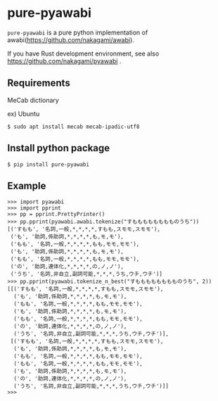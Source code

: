 # pure-pyawabi

`pure-pyawabi` is a pure python implementation of awabi(https://github.com/nakagami/awabi).

If you have Rust development environment, see also https://github.com/nakagami/pyawabi .

## Requirements

MeCab dictionary

ex) Ubuntu

```
$ sudo apt install mecab mecab-ipadic-utf8
```

## Install python package

```
$ pip install pure-pyawabi
```

## Example

```
>>> import pyawabi
>>> import pprint
>>> pp = pprint.PrettyPrinter()
>>> pp.pprint(pyawabi.awabi.tokenize("すもももももももものうち"))
[('すもも', '名詞,一般,*,*,*,*,すもも,スモモ,スモモ'),
 ('も', '助詞,係助詞,*,*,*,*,も,モ,モ'),
 ('もも', '名詞,一般,*,*,*,*,もも,モモ,モモ'),
 ('も', '助詞,係助詞,*,*,*,*,も,モ,モ'),
 ('もも', '名詞,一般,*,*,*,*,もも,モモ,モモ'),
 ('の', '助詞,連体化,*,*,*,*,の,ノ,ノ'),
 ('うち', '名詞,非自立,副詞可能,*,*,*,うち,ウチ,ウチ')]
>>> pp.pprint(pyawabi.tokenize_n_best("すもももももももものうち", 2))
[[('すもも', '名詞,一般,*,*,*,*,すもも,スモモ,スモモ'),
  ('も', '助詞,係助詞,*,*,*,*,も,モ,モ'),
  ('もも', '名詞,一般,*,*,*,*,もも,モモ,モモ'),
  ('も', '助詞,係助詞,*,*,*,*,も,モ,モ'),
  ('もも', '名詞,一般,*,*,*,*,もも,モモ,モモ'),
  ('の', '助詞,連体化,*,*,*,*,の,ノ,ノ'),
  ('うち', '名詞,非自立,副詞可能,*,*,*,うち,ウチ,ウチ')],
 [('すもも', '名詞,一般,*,*,*,*,すもも,スモモ,スモモ'),
  ('も', '助詞,係助詞,*,*,*,*,も,モ,モ'),
  ('もも', '名詞,一般,*,*,*,*,もも,モモ,モモ'),
  ('もも', '名詞,一般,*,*,*,*,もも,モモ,モモ'),
  ('も', '助詞,係助詞,*,*,*,*,も,モ,モ'),
  ('の', '助詞,連体化,*,*,*,*,の,ノ,ノ'),
  ('うち', '名詞,非自立,副詞可能,*,*,*,うち,ウチ,ウチ')]]
>>>
```
